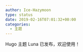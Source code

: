 ```yaml
---
author: Ice-Hazymoon
type: status
date: 2019-02-16T07:01:32+00:00
categories:
  - 主题
---
```


Hugo 主题 Luna 已发布，欢迎使用！

